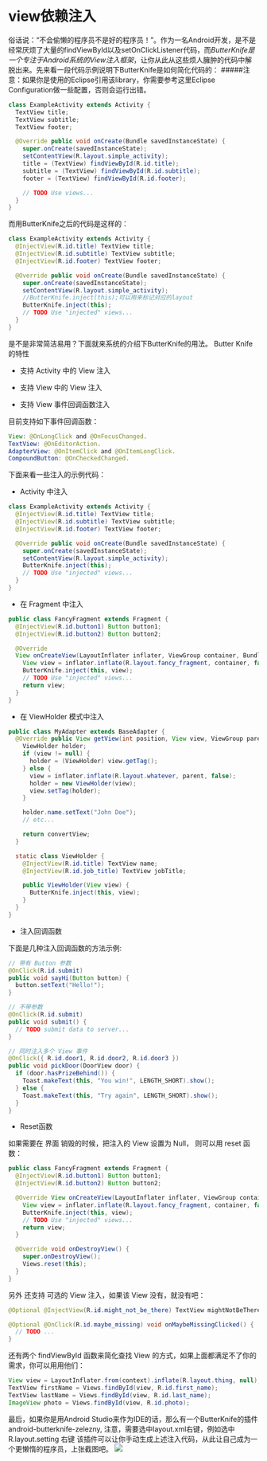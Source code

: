 # view依赖注入
俗话说：“不会偷懒的程序员不是好的程序员！”。作为一名Android开发，是不是经常厌烦了大量的findViewById以及setOnClickListener代码，而*ButterKnife是一个专注于Android系统的View注入框架*，让你从此从这些烦人臃肿的代码中解脱出来。先来看一段代码示例说明下ButterKnife是如何简化代码的：
#####注意：如果你是使用的Eclipse引用该library，你需要参考这里Eclipse Configuration做一些配置，否则会运行出错。
```java
class ExampleActivity extends Activity {
  TextView title;
  TextView subtitle;
  TextView footer;

  @Override public void onCreate(Bundle savedInstanceState) {
    super.onCreate(savedInstanceState);
    setContentView(R.layout.simple_activity);
    title = (TextView) findViewById(R.id.title);
    subtitle = (TextView) findViewById(R.id.subtitle);
    footer = (TextView) findViewById(R.id.footer);

    // TODO Use views...
  }
}
```
而用ButterKnife之后的代码是这样的：
```java
class ExampleActivity extends Activity {
  @InjectView(R.id.title) TextView title;
  @InjectView(R.id.subtitle) TextView subtitle;
  @InjectView(R.id.footer) TextView footer;

  @Override public void onCreate(Bundle savedInstanceState) {
    super.onCreate(savedInstanceState);
    setContentView(R.layout.simple_activity);
    //ButterKnife.inject(this);可以用来标记对应的layout
    ButterKnife.inject(this);
    // TODO Use "injected" views...
  }
}
```
是不是非常简洁易用？下面就来系统的介绍下ButterKnife的用法。
Butter Knife 的特性

* 支持 Activity 中的 View 注入

* 支持 View 中的 View 注入

* 支持 View 事件回调函数注入

目前支持如下事件回调函数：

```java
View: @OnLongClick and @OnFocusChanged.
TextView: @OnEditorAction.
AdapterView: @OnItemClick and @OnItemLongClick.
CompoundButton: @OnCheckedChanged.
```
下面来看一些注入的示例代码：
* Activity 中注入
```java
class ExampleActivity extends Activity {
  @InjectView(R.id.title) TextView title;
  @InjectView(R.id.subtitle) TextView subtitle;
  @InjectView(R.id.footer) TextView footer;

  @Override public void onCreate(Bundle savedInstanceState) {
    super.onCreate(savedInstanceState);
    setContentView(R.layout.simple_activity);
    ButterKnife.inject(this);
    // TODO Use "injected" views...
  }
}
```



* 在 Fragment 中注入
```java
public class FancyFragment extends Fragment {
  @InjectView(R.id.button1) Button button1;
  @InjectView(R.id.button2) Button button2;

  @Override
  View onCreateView(LayoutInflater inflater, ViewGroup container, Bundle savedInstanceState) {
    View view = inflater.inflate(R.layout.fancy_fragment, container, false);
    ButterKnife.inject(this, view);
    // TODO Use "injected" views...
    return view;
  }
}
```



* 在 ViewHolder 模式中注入

```java
public class MyAdapter extends BaseAdapter {
  @Override public View getView(int position, View view, ViewGroup parent) {
    ViewHolder holder;
    if (view != null) {
      holder = (ViewHolder) view.getTag();
    } else {
      view = inflater.inflate(R.layout.whatever, parent, false);
      holder = new ViewHolder(view);
      view.setTag(holder);
    }

    holder.name.setText("John Doe");
    // etc...

    return convertView;
  }

  static class ViewHolder {
    @InjectView(R.id.title) TextView name;
    @InjectView(R.id.job_title) TextView jobTitle;

    public ViewHolder(View view) {
      ButterKnife.inject(this, view);
    }
  }
}
```


* 注入回调函数


下面是几种注入回调函数的方法示例:
```java
// 带有 Button 参数
@OnClick(R.id.submit)
public void sayHi(Button button) {
  button.setText("Hello!");
}

// 不带参数
@OnClick(R.id.submit)
public void submit() {
  // TODO submit data to server...
}

// 同时注入多个 View 事件
@OnClick({ R.id.door1, R.id.door2, R.id.door3 })
public void pickDoor(DoorView door) {
  if (door.hasPrizeBehind()) {
    Toast.makeText(this, "You win!", LENGTH_SHORT).show();
  } else {
    Toast.makeText(this, "Try again", LENGTH_SHORT).show();
  }
}
```


* Reset函数


如果需要在 界面 销毁的时候，把注入的 View 设置为 Null， 则可以用 reset 函数：
```java
public class FancyFragment extends Fragment {
  @InjectView(R.id.button1) Button button1;
  @InjectView(R.id.button2) Button button2;

  @Override View onCreateView(LayoutInflater inflater, ViewGroup container, Bundle savedInstanceState) {
    View view = inflater.inflate(R.layout.fancy_fragment, container, false);
    ButterKnife.inject(this, view);
    // TODO Use "injected" views...
    return view;
  }

  @Override void onDestroyView() {
    super.onDestroyView();
    Views.reset(this);
  }
}
```

另外 还支持 可选的 View 注入，如果该 View 没有，就没有吧：
```java
@Optional @InjectView(R.id.might_not_be_there) TextView mightNotBeThere;

@Optional @OnClick(R.id.maybe_missing) void onMaybeMissingClicked() {
  // TODO ...
}
```

还有两个 findViewById 函数来简化查找 View 的方式，如果上面都满足不了你的需求，你可以用用他们：
```java
View view = LayoutInflater.from(context).inflate(R.layout.thing, null);
TextView firstName = Views.findById(view, R.id.first_name);
TextView lastName = Views.findById(view, R.id.last_name);
ImageView photo = Views.findById(view, R.id.photo);
```

最后，如果你是用Android Studio来作为IDE的话，那么有一个ButterKnife的插件android-butterknife-zelezny, 注意，需要选中layout.xml右键，例如选中 R.layout.setting 右键
该插件可以让你手动生成上述注入代码，从此让自己成为一个更懒惰的程序员，上张截图吧。
![](http://shanks.qiniudn.com/shanks_zelezny_animated.gif)
